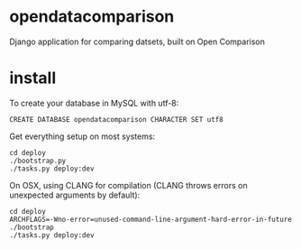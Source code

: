 opendatacomparison
==================

Django application for comparing datsets, built on Open Comparison


install
=======

To create your database in MySQL with utf-8:

    CREATE DATABASE opendatacomparison CHARACTER SET utf8

Get everything setup on most systems:

    cd deploy
    ./bootstrap.py
    ./tasks.py deploy:dev

On OSX, using CLANG for compilation (CLANG throws errors on unexpected arguments by default):

    cd deploy
    ARCHFLAGS=-Wno-error=unused-command-line-argument-hard-error-in-future ./bootstrap
    ./tasks.py deploy:dev

